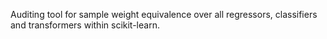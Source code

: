 Auditing tool for sample weight equivalence over all regressors, classifiers and transformers within scikit-learn. 

